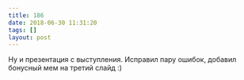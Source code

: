 ```yaml
---
title: 186
date: 2018-06-30 11:31:20
tags: []
layout: post
---
```


Ну и презентация с выступления. Исправил пару ошибок, добавил бонусный мем на третий слайд :)
